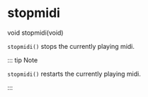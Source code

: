 # stopmidi

<Prototype>void stopmidi(void)</Prototype>

`stopmidi()` stops the currently playing midi.

::: tip Note

<VersionInfo dink="1.07">

`stopmidi()` restarts the currently playing midi.

</VersionInfo>

:::
